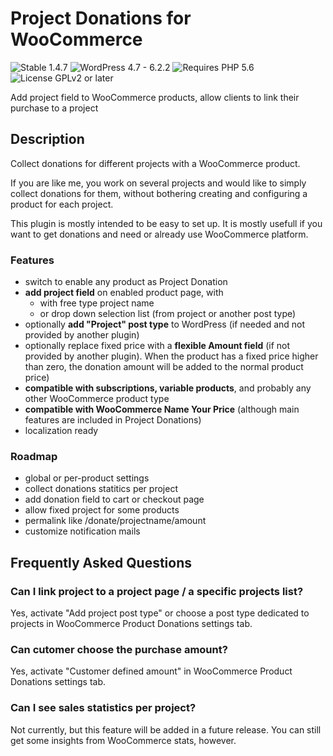 # Project Donations for WooCommerce

![Stable 1.4.7](https://badgen.net/badge/Stable/1.4.7/00aa00)
![WordPress 4.7 - 6.2.2](https://badgen.net/badge/WordPress/4.7%20-%206.2.2/3858e9)
![Requires PHP 5.6](https://badgen.net/badge/PHP/5.6/7884bf)
![License GPLv2 or later](https://badgen.net/badge/License/GPLv2%20or%20later/aa0000)

Add project field to WooCommerce products, allow clients to link their purchase to a project

## Description

Collect donations for different projects with a WooCommerce product.

If you are like me, you work on several projects and would like to simply collect donations for them, without bothering creating and configuring a product for each project.

This plugin is mostly intended to be easy to set up. It is mostly usefull if you want to get donations and need or already use WooCommerce platform.

### Features

- switch to enable any product as Project Donation
- **add project field** on enabled product page, with
  - with free type project name
  - or drop down selection list (from project or another post type)
- optionally **add "Project" post type** to WordPress (if needed and not provided by another plugin)
- optionally replace fixed price with a **flexible Amount field** (if not provided by another plugin). When the product has a fixed price higher than zero, the donation amount will be added to the normal product price)
- **compatible with subscriptions, variable products**, and probably any other WooCommerce product type
- **compatible with WooCommerce Name Your Price** (although main features are included in Project Donations)
- localization ready

### Roadmap

- global or per-product settings
- collect donations statitics per project
- add donation field to cart or checkout page
- allow fixed project for some products
- permalink like /donate/projectname/amount
- customize notification mails

## Frequently Asked Questions

### Can I link project to a project page / a specific projects list?

Yes, activate "Add project post type" or choose a post type dedicated to projects in WooCommerce Product Donations settings tab.

### Can cutomer choose the purchase amount?

Yes, activate "Customer defined amount" in WooCommerce Product Donations settings tab.

### Can I see sales statistics per project?

Not currently, but this feature will be added in a future release. You can still get some insights from WooCommerce stats, however.


